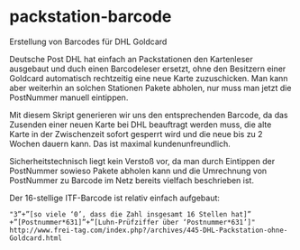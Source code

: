 # packstation-barcode

Erstellung von Barcodes für DHL Goldcard

Deutsche Post DHL hat einfach an Packstationen den Kartenleser
ausgebaut und duch einen Barcodeleser ersetzt, ohne den
Besitzern einer Goldcard automatisch rechtzeitig eine neue
Karte zuzuschicken. Man kann aber weiterhin an solchen Stationen
Pakete abholen, nur muss man jetzt die PostNummer manuell eintippen.

Mit diesem Skript generieren wir uns den entsprechenden Barcode, da das
Zusenden einer neuen Karte bei DHL beauftragt werden muss, die alte Karte
in der Zwischenzeit sofort gesperrt wird und die neue bis zu 2 Wochen
dauern kann. Das ist maximal kundenunfreundlich.

Sicherheitstechnisch liegt kein Verstoß vor, da man durch Eintippen
der PostNummer sowieso Pakete abholen kann und die Umrechnung von
PostNummer zu Barcode im Netz bereits vielfach beschrieben ist.

Der 16-stellige ITF-Barcode ist relativ einfach aufgebaut:

```
"3”+”[so viele ‘0’, dass die Zahl insgesamt 16 Stellen hat]”
+”[Postnummer*631]”+”[Luhn-Prüfziffer über ‘Postnummer*631’]"
http://www.frei-tag.com/index.php?/archives/445-DHL-Packstation-ohne-Goldcard.html
```
